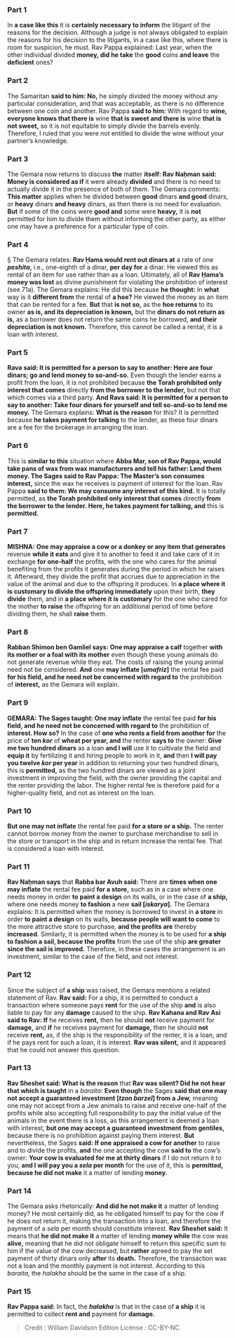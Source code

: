
### Part 1
In <b>a case like this</b> it is <b>certainly necessary to inform</b> the litigant of the reasons for the decision. Although a judge is not always obligated to explain the reasons for his decision to the litigants, in a case like this, where there is room for suspicion, he must. Rav Pappa explained: Last year, when the other individual divided <b>money, did he take</b> the <b>good</b> coins <b>and leave</b> the <b>deficient</b> ones?

### Part 2
The Samaritan <b>said to him: No,</b> he simply divided the money without any particular consideration, and that was acceptable, as there is no difference between one coin and another. Rav Pappa <b>said to him:</b> With regard to <b>wine, everyone knows that there is</b> wine <b>that is sweet and there is</b> wine <b>that is not sweet,</b> so it is not equitable to simply divide the barrels evenly. Therefore, I ruled that you were not entitled to divide the wine without your partner’s knowledge.

### Part 3
The Gemara now returns to discuss <b>the</b> matter <b>itself: Rav Naḥman said: Money is considered as if</b> it were already <b>divided</b> and there is no need to actually divide it in the presence of both of them. The Gemara comments: <b>This matter</b> applies when he divided between <b>good</b> dinars <b>and good</b> dinars, or <b>heavy</b> dinars <b>and heavy</b> dinars, as then there is no need for evaluation. <b>But</b> if some of the coins were <b>good and</b> some were <b>heavy,</b> it is <b>not</b> permitted for him to divide them without informing the other party, as either one may have a preference for a particular type of coin.

### Part 4
§ The Gemara relates: <b>Rav Ḥama would rent out dinars at</b> a rate of one <b><i>peshita</i>,</b> i.e., one-eighth of a dinar, <b>per day for</b> a dinar. He viewed this as rental of an item for use rather than as a loan. Ultimately, all of <b>Rav Ḥama’s money was lost</b> as divine punishment for violating the prohibition of interest (see 71a). The Gemara explains: He did this because <b>he thought:</b> In <b>what</b> way is it <b>different from</b> the rental of <b>a hoe?</b> He viewed the money as an item that can be rented for a fee. <b>But</b> that <b>is not so,</b> as the <b>hoe returns</b> to its owner <b>as is, and its depreciation is known,</b> but the <b>dinars do not return as is,</b> as a borrower does not return the same coins he borrowed, <b>and their depreciation is not known.</b> Therefore, this cannot be called a rental; it is a loan with interest.

### Part 5
<b>Rava said: It is permitted for a person to say to another: Here are four dinars; go and lend money to so-and-so.</b> Even though the lender earns a profit from the loan, it is not prohibited because <b>the Torah prohibited only interest that comes</b> directly <b>from the borrower to the lender,</b> but not that which comes via a third party. <b>And Rava said: It is permitted for a person to say to another: Take four dinars for yourself and tell so-and-so to lend me money.</b> The Gemara explains: <b>What is the reason</b> for this? It is permitted because <b>he takes payment for talking</b> to the lender, as these four dinars are a fee for the brokerage in arranging the loan.

### Part 6
This is <b>similar to this</b> situation where <b>Abba Mar, son of Rav Pappa, would take pans of wax from wax manufacturers and tell his father: Lend them money. The Sages said to Rav Pappa: The Master’s son consumes interest,</b> since the wax he receives is payment of interest for the loan. Rav Pappa <b>said to them: We may consume any interest of this kind.</b> It is totally permitted, as <b>the Torah prohibited only interest that comes</b> directly <b>from the borrower to the lender. Here, he takes payment for talking, and</b> this is <b>permitted.</b>

### Part 7
<strong>MISHNA:</strong> <b>One may appraise a cow or a donkey or any item that generates</b> revenue <b>while it eats</b> and give it to another to feed it and take care of it in exchange <b>for one-half</b> the profits, with the one who cares for the animal benefiting from the profits it generates during the period in which he raises it. Afterward, they divide the profit that accrues due to appreciation in the value of the animal and due to the offspring it produces. In <b>a place where it is customary to divide the offspring immediately</b> upon their birth, <b>they divide</b> them, and in <b>a place where it is customary</b> for the one who cared for the mother <b>to raise</b> the offspring for an additional period of time before dividing them, he shall <b>raise</b> them.

### Part 8
<b>Rabban Shimon ben Gamliel says: One may appraise a calf</b> together <b>with its mother or a foal with its mother</b> even though these young animals do not generate revenue while they eat. The costs of raising the young animal need not be considered. <b>And</b> one <b>may inflate [<i>umafriz</i>]</b> the rental fee paid <b>for his field, and he need not be concerned with regard to</b> the prohibition of <b>interest,</b> as the Gemara will explain.

### Part 9
<strong>GEMARA:</strong> <b>The Sages taught: One may inflate</b> the rental fee paid <b>for his field, and he need not be concerned with regard to</b> the prohibition of <b>interest. How so?</b> In the case of <b>one who rents a field from another for</b> the price of <b>ten <i>kor</i></b> of <b>wheat per year, and</b> the renter <b>says to</b> the owner: <b>Give me two hundred dinars</b> as a loan <b>and I will</b> use it to cultivate the field and <b>equip it</b> by fertilizing it and hiring people to work in it, <b>and</b> then <b>I will pay you twelve <i>kor</i> per year</b> in addition to returning your two hundred dinars, this is <b>permitted,</b> as the two hundred dinars are viewed as a joint investment in improving the field, with the owner providing the capital and the renter providing the labor. The higher rental fee is therefore paid for a higher-quality field, and not as interest on the loan.

### Part 10
<b>But one may not inflate</b> the rental fee paid <b>for a store or a ship.</b> The renter cannot borrow money from the owner to purchase merchandise to sell in the store or transport in the ship and in return increase the rental fee. That is considered a loan with interest.

### Part 11
<b>Rav Naḥman says</b> that <b>Rabba bar Avuh said:</b> There are <b>times when one may inflate</b> the rental fee paid <b>for a store,</b> such as in a case where one needs money in order <b>to paint a design</b> on its walls, or in the case of <b>a ship,</b> where one needs money <b>to fashion</b> a new <b>sail [<i>iskarya</i>].</b> The Gemara explains: It is permitted when the money is borrowed to invest in <b>a store</b> in order <b>to paint a design</b> on its walls, <b>because people will want to come</b> to the more attractive store to purchase, <b>and the profits are</b> thereby <b>increased.</b> Similarly, it is permitted when the money is to be used for <b>a ship to fashion a sail, because the profits</b> from the use of the ship <b>are greater since the sail is improved.</b> Therefore, in these cases the arrangement is an investment, similar to the case of the field, and not interest.

### Part 12
Since the subject of <b>a ship</b> was raised, the Gemara mentions a related statement of Rav. <b>Rav said:</b> For a ship, it is permitted to conduct a transaction where someone pays <b>rent</b> for the use of the ship <b>and</b> is also liable to pay for any <b>damage</b> caused to the ship. <b>Rav Kahana and Rav Asi said to Rav: If</b> he receives <b>rent,</b> then he should <b>not</b> receive payment for <b>damage,</b> and <b>if</b> he receives payment for <b>damage,</b> then he should <b>not</b> receive <b>rent,</b> as, if the ship is the responsibility of the renter, it is a loan, and if he pays rent for such a loan, it is interest. <b>Rav was silent,</b> and it appeared that he could not answer this question.

### Part 13
<b>Rav Sheshet said: What is the reason</b> that <b>Rav was silent? Did he not hear that which is taught</b> in a <i>baraita</i>: <b>Even though</b> the Sages <b>said that one may not accept a guaranteed investment [<i>tzon barzel</i>] from a Jew,</b> meaning one may not accept from a Jew animals to raise and receive one-half of the profits while also accepting full responsibility to pay the initial value of the animals in the event there is a loss, as this arrangement is deemed a loan with interest, <b>but one may accept a guaranteed investment from gentiles,</b> because there is no prohibition against paying them interest. <b>But</b> nevertheless, the Sages <b>said: If one appraised a cow for another</b> to raise and to divide the profits, <b>and</b> the one accepting the cow <b>said to</b> the cow’s owner: <b>Your cow is evaluated for me at thirty dinars</b> if I do not return it to you, <b>and I will pay you a <i>sela</i> per month</b> for the use of it, this is <b>permitted, because he did not make</b> it a matter of lending <b>money.</b>

### Part 14
The Gemara asks rhetorically: <b>And did he not make it</b> a matter of lending money? He most certainly did, as he obligated himself to pay for the cow if he does not return it, making the transaction into a loan, and therefore the payment of a <i>sela</i> per month should constitute interest. <b>Rav Sheshet said:</b> It means that <b>he did not make it</b> a matter of lending <b>money while</b> the cow was <b>alive,</b> meaning that he did not obligate himself to return this specific sum to him if the value of the cow decreased, but <b>rather</b> agreed to pay the set payment of thirty dinars only <b>after</b> its <b>death.</b> Therefore, the transaction was not a loan and the monthly payment is not interest. According to this <i>baraita</i>, the <i>halakha</i> should be the same in the case of a ship.

### Part 15
<b>Rav Pappa said:</b> In fact, the <b><i>halakha</i></b> is that in the case of <b>a ship</b> it is permitted to collect <b>rent and</b> payment for <b>damage.</b>

>Credit : William Davidson Edition
>License : CC-BY-NC